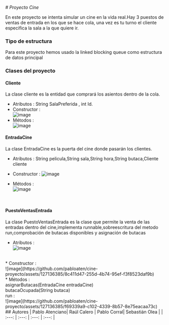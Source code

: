 <em> # Proyecto Cine </em>

En este proyecto se intenta simular un cine en la vida real.Hay 3 puestos de ventas de entrada en los que se hace cola, una vez es tu turno el cliente especifica la sala a la que quiere ir.


### Tipo de estructura 
Para este proyecto hemos usado la linked blocking queue como estructura de datos principal

### Clases del proyecto 
  
#### Cliente
La clase cliente es la entidad que comprará los asientos dentro de la cola.
* Atributos : String SalaPreferida , int Id. <br>
* Constructor : <br>![image](https://github.com/pabloaten/cine-proyecto/assets/127136385/ca77f5f6-987e-4de8-8ead-d8e91d4119cc)    <br>
* Métodos : <br>
   ![image](https://github.com/pabloaten/cine-proyecto/assets/127136385/f661cc3f-131c-4add-9f65-d7d172631d16)
    <br>

#### EntradaCine 
La clase EntradaCine es la puerta del cine donde pasarán los clientes.
* Atributos : String pelicula,String sala,String hora,String butaca,Cliente cliente <br>
* Constructor : ![image](https://github.com/pabloaten/cine-proyecto/assets/127136385/7a6a8212-9b96-4135-b7f0-a3e2ee022438)<br>

* Métodos :    <br> ![image](https://github.com/pabloaten/cine-proyecto/assets/127136385/de1ecf41-4965-4c66-98fd-d5510b420f83)
<br>

#### PuestoVentasEntrada 
La clase PuestoVentasEntrada es la clase que permite la venta de las entradas dentro del cine,implementa runnable,sobreescritura del metodo run,comprobación de butacas disponibles y asignación de butacas
* Atributos : <br>
  ![image](https://github.com/pabloaten/cine-proyecto/assets/127136385/6fc0bd5d-60ab-4a62-9e03-670a1828fa15)
<br>
* Constructor : <br>
 ![image](https://github.com/pabloaten/cine-proyecto/assets/127136385/8c411d47-255d-4b74-95ef-f3f8523daf9b)
<br>
* Métodos :<br>
  asignarButacas(EntradaCine entradaCine)<br>
  butacaOcupada(String butaca)<br>
  run : <br>
  ![image](https://github.com/pabloaten/cine-proyecto/assets/127136385/f69339a9-c102-4339-8b57-8e75eacaa73c)
   <br>
## Autores
| Pablo Atenciano| Raúl Calero |  Pablo Corral| Sebastián Olea |
| :---: | :---: | :---: | :---: | 

